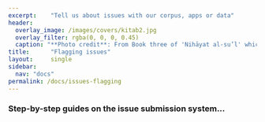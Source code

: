 ```yaml
---
excerpt:	"Tell us about issues with our corpus, apps or data"
header:
  overlay_image: /images/covers/kitab2.jpg
  overlay_filter: rgba(0, 0, 0, 0.45)
  caption: "**Photo credit**: From Book three of 'Nihāyat al-su’l' which gives instructions on using lances. Dated 773/1371 (Add. MS. 18866, f. 113r)"
title:		"Flagging issues"
layout:		single
sidebar:
  nav: "docs"
permalink: /docs/issues-flagging
---
```


### Step-by-step guides on the issue submission system...